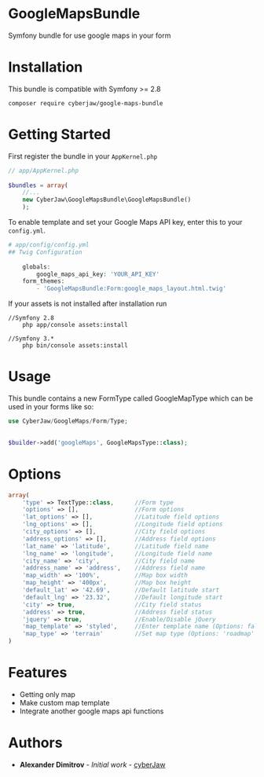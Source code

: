 # GoogleMapsBundle

Symfony bundle for use google maps in your form

# Installation
This bundle is compatible with Symfony >= 2.8
```
composer require cyberjaw/google-maps-bundle
```

# Getting Started

First register the bundle in your ``AppKernel.php``

```php
// app/AppKernel.php
  
$bundles = array(
    //...
    new CyberJaw\GoogleMapsBundle\GoogleMapsBundle()
    );
```

To enable template and set your Google Maps API key, enter this to your ``config.yml``.

```php
# app/config/config.yml
## Twig Configuration
 
    globals:
        google_maps_api_key: 'YOUR_API_KEY'
    form_themes:
        - 'GoogleMapsBundle:Form:google_maps_layout.html.twig'
```

If your assets is not installed after installation run
```
//Symfony 2.8
    php app/console assets:install
    
//Symfony 3.*
    php bin/console assets:install
```
# Usage
This bundle contains a new FormType called GoogleMapType which can be used in your forms like so:

```php
use CyberJaw/GoogleMaps/Form/Type;
    

$builder->add('googleMaps', GoogleMapsType::class);
```

# Options

```php
array(
    'type' => TextType::class,      //Form type
    'options' => [],                //Form options
    'lat_options' => [],            //Latitude field options
    'lng_options' => [],            //Longitude field options
    'city_options' => [],           //City field options
    'address_options' => [],        //Address field options
    'lat_name' => 'latitude',       //Latitude field name
    'lng_name' => 'longitude',      //Longitude field name
    'city_name' => 'city',          //City field name
    'address_name' => 'address',    //Address field name
    'map_width' => '100%',          //Map box width
    'map_height' => '400px',        //Map box height
    'default_lat' => '42.69',       //Default latitude start
    'default_lng' => '23.32',       //Default longitude start
    'city' => true,                 //City field status
    'address' => true,              //Address field status
    'jquery' => true,               //Enable/Disable jQuery
    'map_template' => 'styled',     //Enter template name (Options: false = default, 'night' = Night template, 'styled' = Styled map template)
    'map_type' => 'terrain'         //Set map type (Options: 'roadmap' and 'terrain')
)
```

# Features

* Getting only map
* Make custom map template
* Integrate another google maps api functions

# Authors

* **Alexander Dimitrov** - *Initial work* - [cyberJaw](https://github.com/cyberJaw)